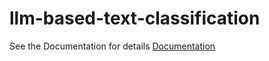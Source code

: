 # llm-based-text-classification

See the Documentation for details [Documentation](/Documentation.pdf)
